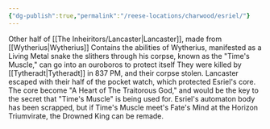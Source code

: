 ```yaml
---
{"dg-publish":true,"permalink":"/reese-locations/charwood/esriel/"}
---
```


Other half of [[The Inheiritors/Lancaster\|Lancaster]], made from [[Wytherius\|Wytherius]]
Contains the abilities of Wytherius, manifested as a Living Metal snake the slithers through his corpse, known as the "Time's Muscle," can go into an ouroboros to protect itself
They were killed by [[Tytheradt\|Tytheradt]] in 837 PM, and their corpse stolen. Lancaster escaped with their half of the pocket watch, which protected Esriel's core. The core become "A Heart of The Traitorous God," and would be the key to the secret that  "Time's Muscle" is being used for. Esriel's automaton body has been scrapped, but if Time's Muscle meet's Fate's Mind at the Horizon Triumvirate, the Drowned King can be remade.